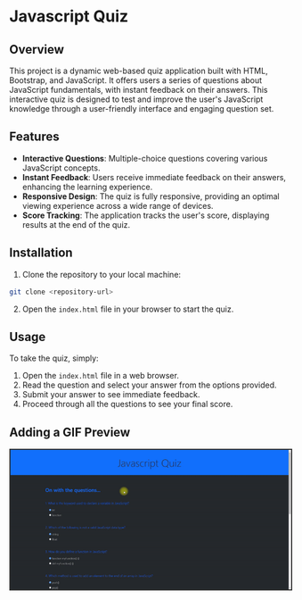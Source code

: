 # Javascript Quiz

## Overview

This project is a dynamic web-based quiz application built with HTML, Bootstrap, and JavaScript. It offers users a series of questions about JavaScript fundamentals, with instant feedback on their answers. This interactive quiz is designed to test and improve the user's JavaScript knowledge through a user-friendly interface and engaging question set.

## Features

- **Interactive Questions**: Multiple-choice questions covering various JavaScript concepts.
- **Instant Feedback**: Users receive immediate feedback on their answers, enhancing the learning experience.
- **Responsive Design**: The quiz is fully responsive, providing an optimal viewing experience across a wide range of devices.
- **Score Tracking**: The application tracks the user's score, displaying results at the end of the quiz.

## Installation

1. Clone the repository to your local machine:

```bash
git clone <repository-url>
```

2. Open the `index.html` file in your browser to start the quiz.

## Usage

To take the quiz, simply:

1. Open the `index.html` file in a web browser.
2. Read the question and select your answer from the options provided.
3. Submit your answer to see immediate feedback.
4. Proceed through all the questions to see your final score.

## Adding a GIF Preview

<img src="Preview.gif" alt="Preview GIF" style="max-width: 100%; height: auto; border: 2px solid #333;">
